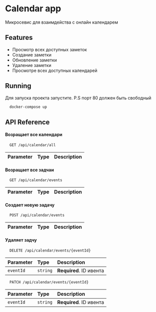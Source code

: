 
# Calendar app 

Микросевис для взаимдейства с онлайн календарем


## Features

- Просмотр всех доступных заметок
- Создание заметки
- Обновление заметки
- Удаление заметки
- Просмотре всех доступных календарей



## Running

Для запуска проекта запустите. P.S порт 80 должен быть свободный

```bash
  docker-compose up
```


## API Reference

#### Возращает все календари

```http
  GET /api/calendar/all
```

| Parameter | Type     | Description                |
| :-------- | :------- | :------------------------- |

#### Возращает все задчаи

```http
  GET /api/calendar/events
```

| Parameter | Type     | Description                |
| :-------- | :------- | :------------------------- |


#### Создает новую задачу

```http
  POST /api/calendar/events
```

| Parameter | Type     | Description                |
| :-------- | :------- | :------------------------- |

#### Удаляет задчу

```http
  DELETE /api/calendar/events/{eventId}
```

| Parameter | Type     | Description                |
| :-------- | :------- | :------------------------- |
| `eventId` | `string` | **Required**. ID ивента |


```http
  PATCH /api/calendar/events/{eventId}
```

| Parameter | Type     | Description                |
| :-------- | :------- | :------------------------- |
| `eventId` | `string` | **Required**. ID ивента |
